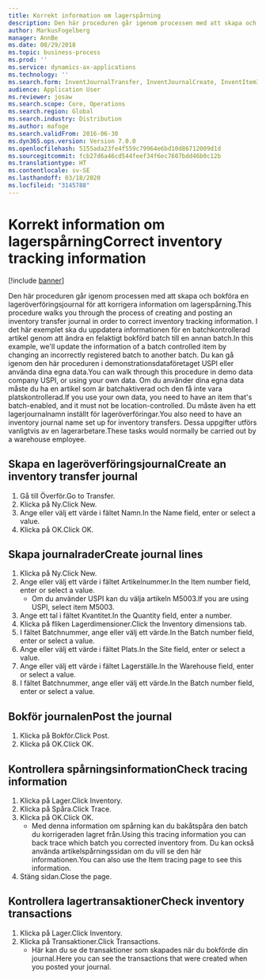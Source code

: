 ```yaml
---
title: Korrekt information om lagerspårning
description: Den här proceduren går igenom processen med att skapa och bokföra en lageröverföringsjournal för att korrigera information om lagerspårning.
author: MarkusFogelberg
manager: AnnBe
ms.date: 08/29/2018
ms.topic: business-process
ms.prod: ''
ms.service: dynamics-ax-applications
ms.technology: ''
ms.search.form: InventJournalTransfer, InventJournalCreate, InventItemIdLookupSimple, InventBatchIdLookup, InventLocationIdLookup, InventDimTracking, InventTrans
audience: Application User
ms.reviewer: josaw
ms.search.scope: Core, Operations
ms.search.region: Global
ms.search.industry: Distribution
ms.author: mafoge
ms.search.validFrom: 2016-06-30
ms.dyn365.ops.version: Version 7.0.0
ms.openlocfilehash: 5155ada23fe4f559c79964e6bd10d86712009d1d
ms.sourcegitcommit: fcb27d6a46cd544feef34f6ec7607bdd46b0c12b
ms.translationtype: HT
ms.contentlocale: sv-SE
ms.lasthandoff: 03/18/2020
ms.locfileid: "3145788"
---
```

# <a name="correct-inventory-tracking-information"></a><span data-ttu-id="5e8ae-103">Korrekt information om lagerspårning</span><span class="sxs-lookup"><span data-stu-id="5e8ae-103">Correct inventory tracking information</span></span>

[!include [banner](../../includes/banner.md)]

<span data-ttu-id="5e8ae-104">Den här proceduren går igenom processen med att skapa och bokföra en lageröverföringsjournal för att korrigera information om lagerspårning.</span><span class="sxs-lookup"><span data-stu-id="5e8ae-104">This procedure walks you through the process of creating and posting an inventory transfer journal in order to correct inventory tracking information.</span></span> <span data-ttu-id="5e8ae-105">I det här exemplet ska du uppdatera informationen för en batchkontrollerad artikel genom att ändra en felaktigt bokförd batch till en annan batch.</span><span class="sxs-lookup"><span data-stu-id="5e8ae-105">In this example, we'll update the information of a batch controlled item by changing an incorrectly registered batch to another batch.</span></span> <span data-ttu-id="5e8ae-106">Du kan gå igenom den här proceduren i demonstrationsdataföretaget USPI eller använda dina egna data.</span><span class="sxs-lookup"><span data-stu-id="5e8ae-106">You can walk through this procedure in demo data company USPI, or using your own data.</span></span> <span data-ttu-id="5e8ae-107">Om du använder dina egna data måste du ha en artikel som är batchaktiverad och den få inte vara platskontrollerad.</span><span class="sxs-lookup"><span data-stu-id="5e8ae-107">If you use your own data, you need to have an item that's batch-enabled, and it must not be location-controlled.</span></span> <span data-ttu-id="5e8ae-108">Du måste även ha ett lagerjournalnamn inställt för lageröverföringar.</span><span class="sxs-lookup"><span data-stu-id="5e8ae-108">You also need to have an inventory journal name set up for inventory transfers.</span></span> <span data-ttu-id="5e8ae-109">Dessa uppgifter utförs vanligtvis av en lagerarbetare.</span><span class="sxs-lookup"><span data-stu-id="5e8ae-109">These tasks would normally be carried out by a warehouse employee.</span></span>


## <a name="create-an-inventory-transfer-journal"></a><span data-ttu-id="5e8ae-110">Skapa en lageröverföringsjournal</span><span class="sxs-lookup"><span data-stu-id="5e8ae-110">Create an inventory transfer journal</span></span>
1. <span data-ttu-id="5e8ae-111">Gå till Överför.</span><span class="sxs-lookup"><span data-stu-id="5e8ae-111">Go to Transfer.</span></span>
2. <span data-ttu-id="5e8ae-112">Klicka på Ny.</span><span class="sxs-lookup"><span data-stu-id="5e8ae-112">Click New.</span></span>
3. <span data-ttu-id="5e8ae-113">Ange eller välj ett värde i fältet Namn.</span><span class="sxs-lookup"><span data-stu-id="5e8ae-113">In the Name field, enter or select a value.</span></span>
4. <span data-ttu-id="5e8ae-114">Klicka på OK.</span><span class="sxs-lookup"><span data-stu-id="5e8ae-114">Click OK.</span></span>

## <a name="create-journal-lines"></a><span data-ttu-id="5e8ae-115">Skapa journalrader</span><span class="sxs-lookup"><span data-stu-id="5e8ae-115">Create journal lines</span></span>
1. <span data-ttu-id="5e8ae-116">Klicka på Ny.</span><span class="sxs-lookup"><span data-stu-id="5e8ae-116">Click New.</span></span>
2. <span data-ttu-id="5e8ae-117">Ange eller välj ett värde i fältet Artikelnummer.</span><span class="sxs-lookup"><span data-stu-id="5e8ae-117">In the Item number field, enter or select a value.</span></span>
    * <span data-ttu-id="5e8ae-118">Om du använder USPI kan du välja artikeln M5003.</span><span class="sxs-lookup"><span data-stu-id="5e8ae-118">If you are using USPI, select item M5003.</span></span>  
3. <span data-ttu-id="5e8ae-119">Ange ett tal i fältet Kvantitet.</span><span class="sxs-lookup"><span data-stu-id="5e8ae-119">In the Quantity field, enter a number.</span></span>
4. <span data-ttu-id="5e8ae-120">Klicka på fliken Lagerdimensioner.</span><span class="sxs-lookup"><span data-stu-id="5e8ae-120">Click the Inventory dimensions tab.</span></span>
5. <span data-ttu-id="5e8ae-121">I fältet Batchnummer, ange eller välj ett värde.</span><span class="sxs-lookup"><span data-stu-id="5e8ae-121">In the Batch number field, enter or select a value.</span></span>
6. <span data-ttu-id="5e8ae-122">Ange eller välj ett värde i fältet Plats.</span><span class="sxs-lookup"><span data-stu-id="5e8ae-122">In the Site field, enter or select a value.</span></span>
7. <span data-ttu-id="5e8ae-123">Ange eller välj ett värde i fältet Lagerställe.</span><span class="sxs-lookup"><span data-stu-id="5e8ae-123">In the Warehouse field, enter or select a value.</span></span>
8. <span data-ttu-id="5e8ae-124">I fältet Batchnummer, ange eller välj ett värde.</span><span class="sxs-lookup"><span data-stu-id="5e8ae-124">In the Batch number field, enter or select a value.</span></span>

## <a name="post-the-journal"></a><span data-ttu-id="5e8ae-125">Bokför journalen</span><span class="sxs-lookup"><span data-stu-id="5e8ae-125">Post the journal</span></span>
1. <span data-ttu-id="5e8ae-126">Klicka på Bokför.</span><span class="sxs-lookup"><span data-stu-id="5e8ae-126">Click Post.</span></span>
2. <span data-ttu-id="5e8ae-127">Klicka på OK.</span><span class="sxs-lookup"><span data-stu-id="5e8ae-127">Click OK.</span></span>

## <a name="check-tracing-information"></a><span data-ttu-id="5e8ae-128">Kontrollera spårningsinformation</span><span class="sxs-lookup"><span data-stu-id="5e8ae-128">Check tracing information</span></span>
1. <span data-ttu-id="5e8ae-129">Klicka på Lager.</span><span class="sxs-lookup"><span data-stu-id="5e8ae-129">Click Inventory.</span></span>
2. <span data-ttu-id="5e8ae-130">Klicka på Spåra.</span><span class="sxs-lookup"><span data-stu-id="5e8ae-130">Click Trace.</span></span>
3. <span data-ttu-id="5e8ae-131">Klicka på OK.</span><span class="sxs-lookup"><span data-stu-id="5e8ae-131">Click OK.</span></span>
    * <span data-ttu-id="5e8ae-132">Med denna information om spårning kan du bakåtspåra den batch du korrigeraden lagret från.</span><span class="sxs-lookup"><span data-stu-id="5e8ae-132">Using this tracing information you can back trace which batch you corrected inventory from.</span></span>  <span data-ttu-id="5e8ae-133">Du kan också använda artikelspårningssidan om du vill se den här informationen.</span><span class="sxs-lookup"><span data-stu-id="5e8ae-133">You can also use the Item tracing page to see this information.</span></span>  
4. <span data-ttu-id="5e8ae-134">Stäng sidan.</span><span class="sxs-lookup"><span data-stu-id="5e8ae-134">Close the page.</span></span>

## <a name="check-inventory-transactions"></a><span data-ttu-id="5e8ae-135">Kontrollera lagertransaktioner</span><span class="sxs-lookup"><span data-stu-id="5e8ae-135">Check inventory transactions</span></span>
1. <span data-ttu-id="5e8ae-136">Klicka på Lager.</span><span class="sxs-lookup"><span data-stu-id="5e8ae-136">Click Inventory.</span></span>
2. <span data-ttu-id="5e8ae-137">Klicka på Transaktioner.</span><span class="sxs-lookup"><span data-stu-id="5e8ae-137">Click Transactions.</span></span>
    * <span data-ttu-id="5e8ae-138">Här kan du se de transaktioner som skapades när du bokförde din journal.</span><span class="sxs-lookup"><span data-stu-id="5e8ae-138">Here you can see the transactions that were created when you posted your journal.</span></span>   


